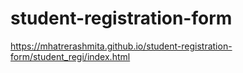 # student-registration-form
https://mhatrerashmita.github.io/student-registration-form/student_regi/index.html
